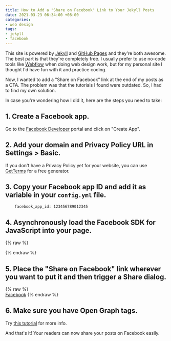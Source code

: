 ```yaml
---
title: How to Add a "Share on Facebook" Link to Your Jekyll Posts
date: 2021-03-23 06:34:00 +08:00
categories:
- web design
tags:
- jekyll
- facebook
---
```


This site is powered by [Jekyll](https://jekyllrb.com) and [GitHub Pages](https://pages.github.com) and they're both awesome. The best part is that they're completely free. I usually prefer to use no-code tools like [Webflow](http://webflow.com) when doing web design work, but for my personal site I thought I'd have fun with it and practice coding.

Now, I wanted to add a "Share on Facebook" link at the end of my posts as a CTA. The problem was that the tutorials I found were outdated. So, I had to find my own solution.

In case you're wondering how I did it, here are the steps you need to take:

## 1. Create a Facebook app.

Go to the [Facebook Developer](https://developers.facebook.com/) portal and click on "Create App".

## 2. Add your domain and Privacy Policy URL in Settings > Basic.

If you don't have a Privacy Policy yet for your website, you can use
[GetTerms](https://getterms.io) for a free generator.

## 3. Copy your Facebook app ID and add it as variable in your `config.yml` file.

        facebook_app_id: 123456789012345

## 4. Asynchronously load the Facebook SDK for JavaScript into your page.

{% raw %}
<script>
    window.fbAsyncInit = function() {
    FB.init({
    appId            : '{{site.facebook_app_id}}',
    autoLogAppEvents : true,
    xfbml            : true,
    version          : 'v10.0'
    });
    };
</script>
<script async defer crossorigin="anonymous" src="https://connect.facebook.net/en_US/sdk.js"></script>
{% endraw %}

## 5. Place the "Share on Facebook" link wherever you want to put it and then trigger a Share dialog.

{% raw %}   
        <a href="#" id="shareBtn">Facebook</a>
        <script>
        document.getElementById('shareBtn').onclick = function() {
          FB.ui({
            display: 'popup',
            method: 'share',
            href: '{{ site.url }}{{ page.url }}',
          }, function(response){});
        }
        </script>
{% endraw %}

## 6. Make sure you have Open Graph tags.

Try [this tutorial](https://danaleegibson.com/jekyll-and-facebook-og-images/) for more info.

And that's it! Your readers can now share your posts on Facebook easily.